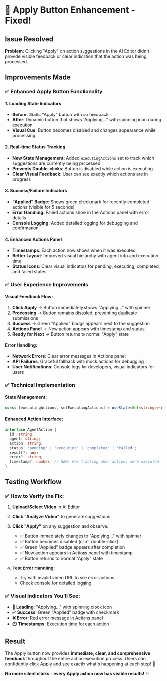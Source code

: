 # 🎯 Apply Button Enhancement - Fixed!

## Issue Resolved
**Problem**: Clicking "Apply" on action suggestions in the AI Editor didn't provide visible feedback or clear indication that the action was being processed.

## Improvements Made

### ✅ **Enhanced Apply Button Functionality**

#### 1. **Loading State Indicators**
- **Before**: Static "Apply" button with no feedback
- **After**: Dynamic button that shows "Applying..." with spinning icon during execution
- **Visual Cue**: Button becomes disabled and changes appearance while processing

#### 2. **Real-time Status Tracking**
- **New State Management**: Added `executingActions` set to track which suggestions are currently being processed
- **Prevents Double-clicks**: Button is disabled while action is executing
- **Clear Visual Feedback**: User can see exactly which actions are in progress

#### 3. **Success/Failure Indicators**
- **"Applied" Badge**: Shows green checkmark for recently completed actions (visible for 5 seconds)
- **Error Handling**: Failed actions show in the Actions panel with error details
- **Console Logging**: Added detailed logging for debugging and confirmation

#### 4. **Enhanced Actions Panel**
- **Timestamps**: Each action now shows when it was executed
- **Better Layout**: Improved visual hierarchy with agent info and execution time
- **Status Icons**: Clear visual indicators for pending, executing, completed, and failed states

### ✅ **User Experience Improvements**

#### **Visual Feedback Flow:**
1. **Click Apply** → Button immediately shows "Applying..." with spinner
2. **Processing** → Button remains disabled, preventing duplicate submissions
3. **Success** → Green "Applied" badge appears next to the suggestion
4. **Actions Panel** → New action appears with timestamp and status
5. **Ready for Next** → Button returns to normal "Apply" state

#### **Error Handling:**
- **Network Errors**: Clear error messages in Actions panel
- **API Failures**: Graceful fallback with mock actions for debugging
- **User Notifications**: Console logs for developers, visual indicators for users

### ✅ **Technical Implementation**

#### **State Management:**
```typescript
const [executingActions, setExecutingActions] = useState<Set<string>>(new Set());
```

#### **Enhanced Action Interface:**
```typescript
interface AgentAction {
  id: string;
  agent: string;
  action: string;
  status: 'pending' | 'executing' | 'completed' | 'failed';
  result?: any;
  error?: string;
  timestamp?: number; // NEW: For tracking when actions were executed
}
```

## Testing Workflow

### ✅ **How to Verify the Fix:**

1. **Upload/Select Video** in AI Editor
2. **Click "Analyze Video"** to generate suggestions
3. **Click "Apply"** on any suggestion and observe:
   - ✅ Button immediately changes to "Applying..." with spinner
   - ✅ Button becomes disabled (can't double-click)
   - ✅ Green "Applied" badge appears after completion
   - ✅ New action appears in Actions panel with timestamp
   - ✅ Button returns to normal "Apply" state

4. **Test Error Handling**:
   - Try with invalid video URL to see error actions
   - Check console for detailed logging

### ✅ **Visual Indicators You'll See:**

- **🔄 Loading**: "Applying..." with spinning clock icon
- **✅ Success**: Green "Applied" badge with checkmark
- **❌ Error**: Red error message in Actions panel
- **🕐 Timestamps**: Execution time for each action

## Result

The Apply button now provides **immediate, clear, and comprehensive feedback** throughout the entire action execution process. Users can confidently click Apply and see exactly what's happening at each step! 🎉

**No more silent clicks - every Apply action now has visible results!** ✨